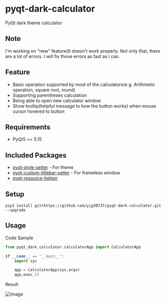 # pyqt-dark-calculator

PyQt dark theme calculator

## Note
I'm working on "new" feature(It doesn't work properly. Not only that, there are a lot of errors. I will fix those errors as fast as i can.

## Feature
* Basic operation supported by most of the calculators(e.g. Arithmetic operation, square root, round)
* Supporting parentheses calculation
* Being able to open new calculator window
* Show tooltip(helpful message to how the button works) when mouse cursor hovered to button

## Requirements
* PyQt5 >= 5.15

## Included Packages
* <a href="https://github.com/yjg30737/pyqt-style-setter.git">pyqt-style-setter</a> - For theme
* <a href="https://github.com/yjg30737/pyqt-custom-titlebar-setter.git">pyqt-custom-titlebar-setter</a> - For frameless window 
* <a href="https://github.com/yjg30737/pyqt-resource-helper.git">pyqt-resource-helper</a>

## Setup
```
pip3 install git+https://github.com/yjg30737/pyqt-dark-calculator.git --upgrade
```

## Usage
Code Sample
```python
from pyqt_dark_calculator.calculatorApp import CalculatorApp

if __name__ == "__main__":
    import sys

    app = CalculatorApp(sys.argv)
    app.exec_()
```

Result

![image](https://user-images.githubusercontent.com/55078043/156103071-ecf9ed4d-2c52-4120-b4c8-6c0894fcaa88.png)
